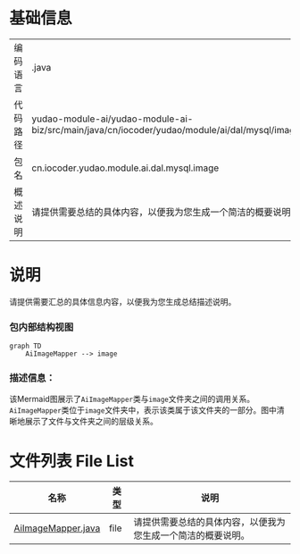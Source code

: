 # 基础信息

|      |      |
|------|------|
| 编码语言 | .java |
| 代码路径 | yudao-module-ai/yudao-module-ai-biz/src/main/java/cn/iocoder/yudao/module/ai/dal/mysql/image |
| 包名 | cn.iocoder.yudao.module.ai.dal.mysql.image |
| 概述说明 | 请提供需要总结的具体内容，以便我为您生成一个简洁的概要说明。 |

# 说明

请提供需要汇总的具体信息内容，以便我为您生成总结描述说明。


### 包内部结构视图

```mermaid
graph TD
    AiImageMapper --> image
```

### 描述信息：
该Mermaid图展示了`AiImageMapper`类与`image`文件夹之间的调用关系。`AiImageMapper`类位于`image`文件夹中，表示该类属于该文件夹的一部分。图中清晰地展示了文件与文件夹之间的层级关系。

# 文件列表 File List

| 名称   | 类型  | 说明 |
|-------|------|-------------|
| [AiImageMapper.java](AiImageMapper.md) | file | 请提供需要总结的具体内容，以便我为您生成一个简洁的概要说明。 |


